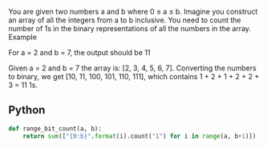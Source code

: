 You are given two numbers a and b where 0 ≤ a ≤ b. Imagine you construct an array of all the integers from a to b inclusive. You need to count the number of 1s in the binary representations of all the numbers in the array.
Example

For a = 2 and b = 7, the output should be 11

Given a = 2 and b = 7 the array is: [2, 3, 4, 5, 6, 7]. Converting the numbers to binary, we get [10, 11, 100, 101, 110, 111], which contains 1 + 2 + 1 + 2 + 2 + 3 = 11 1s.

## Python
```python
def range_bit_count(a, b):
    return sum(["{0:b}".format(i).count("1") for i in range(a, b+1)])
```